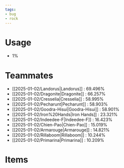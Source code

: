 ```yaml
---
tags:
- bug
- rock
---
```

# Usage
- 1%
# Teammates
- [[2025-01-02/Landorus|Landorus]] : 69.496%
- [[2025-01-02/Dragonite|Dragonite]] : 66.257%
- [[2025-01-02/Cresselia|Cresselia]] : 58.995%
- [[2025-01-02/Pecharunt|Pecharunt]] : 58.903%
- [[2025-01-02/Goodra-Hisui|Goodra-Hisui]] : 58.901%
- [[2025-01-02/Iron%20Hands|Iron Hands]] : 23.321%
- [[2025-01-02/Indeedee-F|Indeedee-F]] : 16.423%
- [[2025-01-02/Chien-Pao|Chien-Pao]] : 15.019%
- [[2025-01-02/Armarouge|Armarouge]] : 14.821%
- [[2025-01-02/Rillaboom|Rillaboom]] : 10.244%
- [[2025-01-02/Primarina|Primarina]] : 10.209%
# Items